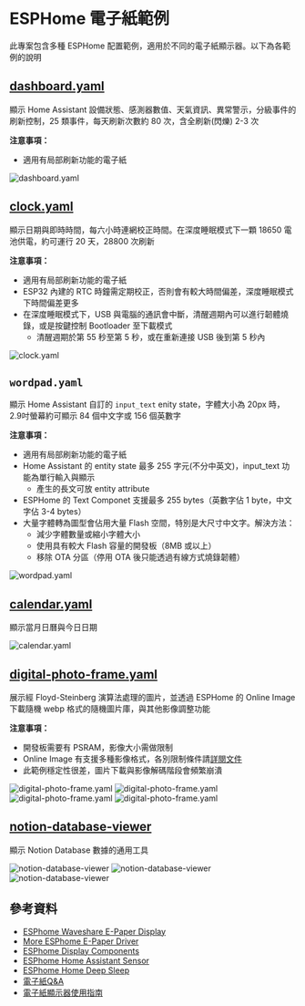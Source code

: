 # ESPHome 電子紙範例

此專案包含多種 ESPHome 配置範例，適用於不同的電子紙顯示器。以下為各範例的說明

## [dashboard.yaml](dashboard.yaml)
顯示 Home Assistant 設備狀態、感測器數值、天氣資訊、異常警示，分級事件的刷新控制，25 類事件，每天刷新次數約 80 次，含全刷新(閃爍) 2-3 次

**注意事項：**
- 適用有局部刷新功能的電子紙

![dashboard.yaml](images/dashboard.jpg)

## [clock.yaml](clock.yaml)
顯示日期與即時時間，每六小時連網校正時間。在深度睡眠模式下一顆 18650 電池供電，約可運行 20 天，28800 次刷新

**注意事項：**
- 適用有局部刷新功能的電子紙
- ESP32 內建的 RTC 時鐘需定期校正，否則會有較大時間偏差，深度睡眠模式下時間偏差更多
- 在深度睡眠模式下，USB 與電腦的通訊會中斷，清醒週期內可以進行韌體燒錄，或是按鍵控制 Bootloader 至下載模式
  - 清醒週期於第 55 秒至第 5 秒，或在重新連接 USB 後到第 5 秒內

![clock.yaml](images/clock.jpg)

## `wordpad.yaml`
顯示 Home Assistant 自訂的 `input_text` enity state，字體大小為 20px 時，2.9吋螢幕約可顯示 84 個中文字或 156 個英數字

**注意事項：**
- 適用有局部刷新功能的電子紙
- Home Assistant 的 entity state 最多 255 字元(不分中英文)，input_text 功能為單行輸入與顯示
  - 產生的長文可放 entity attribute
- ESPHome 的 Text Componet 支援最多 255 bytes（英數字佔 1 byte，中文字佔 3-4 bytes）
- 大量字體轉為圖型會佔用大量 Flash 空間，特別是大尺寸中文字。解決方法：
  - 減少字體數量或縮小字體大小
  - 使用具有較大 Flash 容量的開發板（8MB 或以上）
  - 移除 OTA 分區（停用 OTA 後只能透過有線方式燒錄韌體）

![wordpad.yaml](images/wordpad.jpg)

## [calendar.yaml](calendar.yaml)
顯示當月日曆與今日日期

![calendar.yaml](images/calendar.jpg)

## [digital-photo-frame.yaml](digital-photo-frame.yaml)
展示經 Floyd-Steinberg 演算法處理的圖片，並透過 ESPHome 的 Online Image 下載隨機 webp 格式的隨機圖片庫，與其他影像調整功能

**注意事項：**
- 開發板需要有 PSRAM，影像大小需做限制
- Online Image 有支援多種影像格式，各別限制條件請[詳閱文件](https://esphome.io/components/online_image.html)
- 此範例穩定性很差，圖片下載與影像解碼階段會頻繁崩潰

![digital-photo-frame.yaml](images/digital-photo-frame-4.2-1.jpg)
![digital-photo-frame.yaml](images/digital-photo-frame-4.2-2.jpg)
![digital-photo-frame.yaml](images/digital-photo-frame-4.2-3.jpg)
![digital-photo-frame.yaml](images/digital-photo-frame-7.5.jpg)

## [notion-database-viewer](https://github.com/parkghost/esphome-notion-database/tree/main/examples/notion-database-viewer)
顯示 Notion Database 數據的通用工具

![notion-database-viewer](images/notion-database-viewer-2.9.jpg)
![notion-database-viewer](images/notion-database-viewer-4.2.jpg)
![notion-database-viewer](images/notion-database-viewer-7.5.jpg)

## 參考資料
- [ESPhome Waveshare E-Paper Display](https://esphome.io/components/display/waveshare_epaper.html)
- [More ESPhome E-Paper Driver](https://github.com/parkghost/esphome-epaper)
- [ESPhome Display Components](https://esphome.io/components/#display-components)
- [ESPhome Home Assistant Sensor](https://esphome.io/components/sensor/homeassistant)
- [ESPhome Home Deep Sleep](https://esphome.io/components/deep_sleep.html)
- [電子紙Q&A](https://www.good-display.cn/news/68.html)
- [電子紙顯示器使用指南](https://www.good-display.cn/news/69.html)